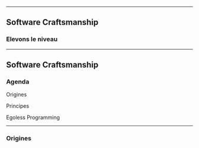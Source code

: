 ***

## Software Craftsmanship

### Elevons le niveau



*** 

## Software Craftsmanship

### Agenda

<section>
    <p class="fragment"> Origines </p>
    <p class="fragment"> Principes </p>
    <p class="fragment"> Egoless Programming </p>    
</section>


***

### Origines